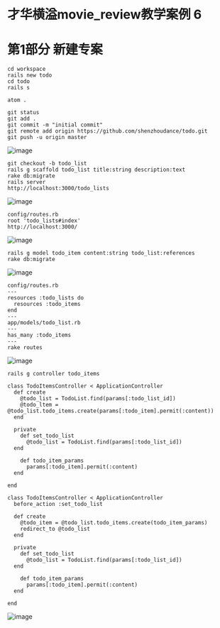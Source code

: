 # 才华横溢movie_review教学案例 6

# 第1部分 新建专案
```
cd workspace
rails new todo
cd todo
rails s
```

```
atom .
```

```
git status
git add .
git commit -m "initial commit"
git remote add origin https://github.com/shenzhoudance/todo.git
git push -u origin master
```
![image](https://ws3.sinaimg.cn/large/006tKfTcly1fpenkmb3k0j31kw0x51kx.jpg)

```
git checkout -b todo_list
rails g scaffold todo_list title:string description:text
rake db:migrate
rails server
http://localhost:3000/todo_lists
```
![image](https://ws4.sinaimg.cn/large/006tKfTcly1fpenqtvi0hj31as0fot9q.jpg)

```
config/routes.rb
root 'todo_lists#index'
http://localhost:3000/
```
![image](https://ws1.sinaimg.cn/large/006tKfTcgy1fpenuyvgcij30w80f0jsc.jpg)

```
rails g model todo_item content:string todo_list:references
rake db:migrate
```
![image](https://ws1.sinaimg.cn/large/006tKfTcgy1fpeo1es9dcj31e40jagpw.jpg)

```
config/routes.rb
---
resources :todo_lists do
  resources :todo_items
end
---
app/models/todo_list.rb
---
has_many :todo_items
---
rake routes
```
![image](https://ws3.sinaimg.cn/large/006tKfTcgy1fpeomsa49qj31dq0ia793.jpg)




```
rails g controller todo_items

class TodoItemsController < ApplicationController
  def create
    @todo_list = TodoList.find(params[:todo_list_id])
    @todo_ltem = @todo_list.todo_items.create(params[:todo_item].permit(:content))
  end

  private
    def set_todo_list
      @todo_list = TodoList.find(params[:todo_list_id])
  end

    def todo_item_params
      params[:todo_item].permit(:content)
  end

end

class TodoItemsController < ApplicationController
  before_action :set_todo_list

  def create
    @todo_item = @todo_list.todo_items.create(todo_item_params)
    redirect_to @todo_list
  end

  private
    def set_todo_list
      @todo_list = TodoList.find(params[:todo_list_id])
  end

    def todo_item_params
      params[:todo_item].permit(:content)
  end

end
```
![image](https://ws3.sinaimg.cn/large/006tKfTcgy1fpeqwt5novj30ro0bw753.jpg)
